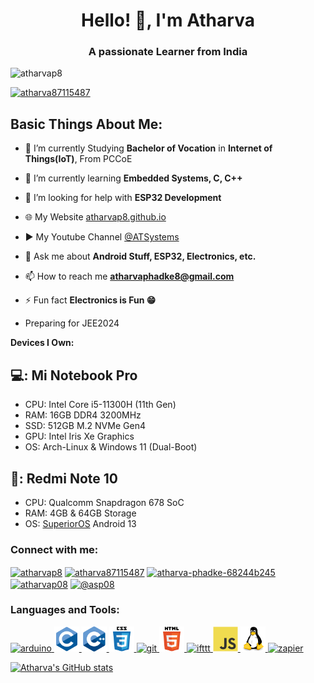 <h1 align="center">Hello! 👋, I'm Atharva</h1>
<h3 align="center">A passionate Learner from India</h3>

<p align="left"> <img src="https://komarev.com/ghpvc/?username=atharvap8&label=Profile%20views&color=0e75b6&style=flat" alt="atharvap8" /> </p>

<p align="left"> <a href="https://twitter.com/@atharva87115487" target="blank"><img src="https://img.shields.io/twitter/follow/atharva87115487?logo=twitter&style=for-the-badge" alt="atharva87115487" /></a> </p>

## Basic Things About Me:
- 🔭 I’m currently Studying **Bachelor of Vocation** in **Internet of Things(IoT)**, From PCCoE

- 🌱 I’m currently learning **Embedded Systems, C, C++**

- 🤝 I’m looking for help with **ESP32 Development**

- 🌐 My Website [atharvap8.github.io](atharvap8.github.io)

- ▶ My Youtube Channel [@ATSystems](https://www.youtube.com/channel/UCHDgYG-P6Fct9-CwAqteHYA)

- 💬 Ask me about **Android Stuff, ESP32, Electronics, etc.**

- 📫 How to reach me **atharvaphadke8@gmail.com**

- ⚡ Fun fact **Electronics is Fun 😁**

- Preparing for JEE2024 

**Devices I Own:**

## 💻: **Mi Notebook Pro**
- CPU: Intel Core i5-11300H (11th Gen)
- RAM: 16GB DDR4 3200MHz 
- SSD: 512GB M.2 NVMe Gen4
- GPU: Intel Iris Xe Graphics
- OS:  Arch-Linux & Windows 11 (Dual-Boot)

## 📱: **Redmi Note 10**
- CPU: Qualcomm Snapdragon 678 SoC
- RAM: 4GB & 64GB Storage
- OS:  [SuperiorOS](https://github.com/SuperiorOS) Android 13

<h3 align="left">Connect with me:</h3>
<p align="left">
<a href="https://dev.to/atharvap8" target="blank"><img align="center" src="https://raw.githubusercontent.com/rahuldkjain/github-profile-readme-generator/master/src/images/icons/Social/devto.svg" alt="atharvap8" height="30" width="40" /></a>
<a href="https://twitter.com/atharva87115487" target="blank"><img align="center" src="https://raw.githubusercontent.com/rahuldkjain/github-profile-readme-generator/master/src/images/icons/Social/twitter.svg" alt="atharva87115487" height="30" width="40" /></a>
<a href="https://linkedin.com/in/atharva-phadke-68244b245" target="blank"><img align="center" src="https://raw.githubusercontent.com/rahuldkjain/github-profile-readme-generator/master/src/images/icons/Social/linked-in-alt.svg" alt="atharva-phadke-68244b245" height="30" width="40" /></a>
<a href="https://instagram.com/atharva.p8" target="blank"><img align="center" src="https://raw.githubusercontent.com/rahuldkjain/github-profile-readme-generator/master/src/images/icons/Social/instagram.svg" alt="atharvap08" height="30" width="40" /></a>
<a href="https://www.youtube.com/channel/UCHDgYG-P6Fct9-CwAqteHYA" target="blank"><img align="center" src="https://raw.githubusercontent.com/rahuldkjain/github-profile-readme-generator/master/src/images/icons/Social/youtube.svg" alt="@asp08" height="30" width="40" /></a>
</p>

<h3 align="left">Languages and Tools:</h3>
<p align="left"> <a href="https://www.arduino.cc/" target="_blank" rel="noreferrer"> <img src="https://cdn.worldvectorlogo.com/logos/arduino-1.svg" alt="arduino" width="40" height="40"/> </a> <a href="https://www.cprogramming.com/" target="_blank" rel="noreferrer"> <img src="https://raw.githubusercontent.com/devicons/devicon/master/icons/c/c-original.svg" alt="c" width="40" height="40"/> </a> <a href="https://www.w3schools.com/cpp/" target="_blank" rel="noreferrer"> <img src="https://raw.githubusercontent.com/devicons/devicon/master/icons/cplusplus/cplusplus-original.svg" alt="cplusplus" width="40" height="40"/> </a> <a href="https://www.w3schools.com/css/" target="_blank" rel="noreferrer"> <img src="https://raw.githubusercontent.com/devicons/devicon/master/icons/css3/css3-original-wordmark.svg" alt="css3" width="40" height="40"/> </a> <a href="https://git-scm.com/" target="_blank" rel="noreferrer"> <img src="https://www.vectorlogo.zone/logos/git-scm/git-scm-icon.svg" alt="git" width="40" height="40"/> </a> <a href="https://www.w3.org/html/" target="_blank" rel="noreferrer"> <img src="https://raw.githubusercontent.com/devicons/devicon/master/icons/html5/html5-original-wordmark.svg" alt="html5" width="40" height="40"/> </a> <a href="https://ifttt.com/" target="_blank" rel="noreferrer"> <img src="https://www.vectorlogo.zone/logos/ifttt/ifttt-ar21.svg" alt="ifttt" width="40" height="40"/> </a> <a href="https://developer.mozilla.org/en-US/docs/Web/JavaScript" target="_blank" rel="noreferrer"> <img src="https://raw.githubusercontent.com/devicons/devicon/master/icons/javascript/javascript-original.svg" alt="javascript" width="40" height="40"/> </a> <a href="https://www.linux.org/" target="_blank" rel="noreferrer"> <img src="https://raw.githubusercontent.com/devicons/devicon/master/icons/linux/linux-original.svg" alt="linux" width="40" height="40"/> </a> <a href="https://zapier.com" target="_blank" rel="noreferrer"> <img src="https://www.vectorlogo.zone/logos/zapier/zapier-icon.svg" alt="zapier" width="40" height="40"/> </a> </p>

[![Atharva's GitHub stats](https://github-readme-stats.vercel.app/api?username=atharvap8&theme=dark&count_private=true&show_icons=true)](https://github.com/atharvap8/github-readme-stats)

